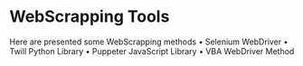 # WebScrapping Tools

Here are presented some WebScrapping methods
• Selenium WebDriver
• Twill Python Library
• Puppeter JavaScript Library
• VBA WebDriver Method
